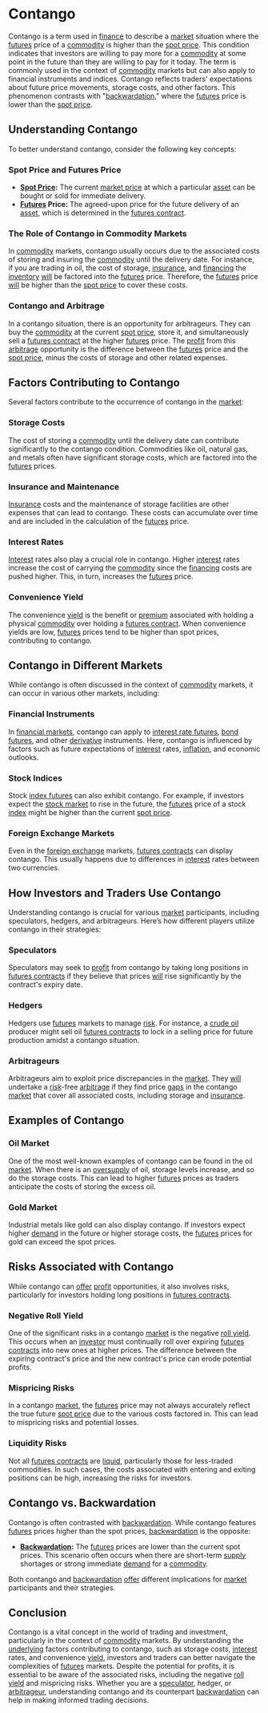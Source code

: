 # Contango

Contango is a term used in [finance](../f/finance.md) to describe a [market](../m/market.md) situation where the [futures](../f/futures.md) price of a [commodity](../c/commodity.md) is higher than the [spot price](../s/spot_price.md). This condition indicates that investors are willing to pay more for a [commodity](../c/commodity.md) at some point in the future than they are willing to pay for it today. The term is commonly used in the context of [commodity](../c/commodity.md) markets but can also apply to financial instruments and indices. Contango reflects traders' expectations about future price movements, storage costs, and other factors. This phenomenon contrasts with "[backwardation](../b/backwardation.md)," where the [futures](../f/futures.md) price is lower than the [spot price](../s/spot_price.md).

## Understanding Contango

To better understand contango, consider the following key concepts:

### Spot Price and Futures Price

- **[Spot Price](../s/spot_price.md):** The current [market price](../m/market_price.md) at which a particular [asset](../a/asset.md) can be bought or sold for immediate delivery.
- **[Futures](../f/futures.md) Price:** The agreed-upon price for the future delivery of an [asset](../a/asset.md), which is determined in the [futures contract](../f/futures_contract.md).

### The Role of Contango in Commodity Markets

In [commodity](../c/commodity.md) markets, contango usually occurs due to the associated costs of storing and insuring the [commodity](../c/commodity.md) until the delivery date. For instance, if you are trading in oil, the cost of storage, [insurance](../i/insurance.md), and [financing](../f/financing.md) the [inventory](../i/inventory.md) [will](../w/will.md) be factored into the [futures](../f/futures.md) price. Therefore, the [futures](../f/futures.md) price [will](../w/will.md) be higher than the [spot price](../s/spot_price.md) to cover these costs.

### Contango and Arbitrage

In a contango situation, there is an opportunity for arbitrageurs. They can buy the [commodity](../c/commodity.md) at the current [spot price](../s/spot_price.md), store it, and simultaneously sell a [futures contract](../f/futures_contract.md) at the higher [futures](../f/futures.md) price. The [profit](../p/profit.md) from this [arbitrage](../a/arbitrage.md) opportunity is the difference between the [futures](../f/futures.md) price and the [spot price](../s/spot_price.md), minus the costs of storage and other related expenses.

## Factors Contributing to Contango

Several factors contribute to the occurrence of contango in the [market](../m/market.md):

### Storage Costs

The cost of storing a [commodity](../c/commodity.md) until the delivery date can contribute significantly to the contango condition. Commodities like oil, natural gas, and metals often have significant storage costs, which are factored into the [futures](../f/futures.md) prices.

### Insurance and Maintenance

[Insurance](../i/insurance.md) costs and the maintenance of storage facilities are other expenses that can lead to contango. These costs can accumulate over time and are included in the calculation of the [futures](../f/futures.md) price.

### Interest Rates

[Interest](../i/interest.md) rates also play a crucial role in contango. Higher [interest](../i/interest.md) rates increase the cost of carrying the [commodity](../c/commodity.md) since the [financing](../f/financing.md) costs are pushed higher. This, in turn, increases the [futures](../f/futures.md) price.

### Convenience Yield

The convenience [yield](../y/yield.md) is the benefit or [premium](../p/premium.md) associated with holding a physical [commodity](../c/commodity.md) over holding a [futures contract](../f/futures_contract.md). When convenience yields are low, [futures](../f/futures.md) prices tend to be higher than spot prices, contributing to contango.

## Contango in Different Markets

While contango is often discussed in the context of [commodity](../c/commodity.md) markets, it can occur in various other markets, including:

### Financial Instruments

In [financial markets](../f/financial_market.md), contango can apply to [interest rate futures](../i/interest_rate_futures.md), [bond futures](../b/bond_futures.md), and other [derivative](../d/derivative.md) instruments. Here, contango is influenced by factors such as future expectations of [interest](../i/interest.md) rates, [inflation](../i/inflation.md), and economic outlooks.

### Stock Indices

Stock [index futures](../i/index_futures.md) can also exhibit contango. For example, if investors expect the [stock market](../s/stock_market.md) to rise in the future, the [futures](../f/futures.md) price of a stock [index](../i/index_instrument.md) might be higher than the current [spot price](../s/spot_price.md).

### Foreign Exchange Markets

Even in the [foreign exchange](../f/foreign_exchange.md) markets, [futures contracts](../f/futures_contracts.md) can display contango. This usually happens due to differences in [interest](../i/interest.md) rates between two currencies.

## How Investors and Traders Use Contango

Understanding contango is crucial for various [market](../m/market.md) participants, including speculators, hedgers, and arbitrageurs. Here’s how different players utilize contango in their strategies:

### Speculators

Speculators may seek to [profit](../p/profit.md) from contango by taking long positions in [futures contracts](../f/futures_contracts.md) if they believe that prices [will](../w/will.md) rise significantly by the contract's expiry date.

### Hedgers

Hedgers use [futures](../f/futures.md) markets to manage [risk](../r/risk.md). For instance, a [crude oil](../c/crude_oil.md) producer might sell oil [futures contracts](../f/futures_contracts.md) to lock in a selling price for future production amidst a contango situation.

### Arbitrageurs

Arbitrageurs aim to exploit price discrepancies in the [market](../m/market.md). They [will](../w/will.md) undertake a [risk](../r/risk.md)-free [arbitrage](../a/arbitrage.md) if they find price [gaps](../g/gap.md) in the contango [market](../m/market.md) that cover all associated costs, including storage and [insurance](../i/insurance.md).

## Examples of Contango

### Oil Market

One of the most well-known examples of contango can be found in the oil [market](../m/market.md). When there is an [oversupply](../o/oversupply.md) of oil, storage levels increase, and so do the storage costs. This can lead to higher [futures](../f/futures.md) prices as traders anticipate the costs of storing the excess oil.

### Gold Market

Industrial metals like gold can also display contango. If investors expect higher [demand](../d/demand.md) in the future or higher storage costs, the [futures](../f/futures.md) prices for gold can exceed the spot prices.

## Risks Associated with Contango

While contango can [offer](../o/offer.md) [profit](../p/profit.md) opportunities, it also involves risks, particularly for investors holding long positions in [futures contracts](../f/futures_contracts.md).

### Negative Roll Yield

One of the significant risks in a contango [market](../m/market.md) is the negative [roll yield](../r/roll_yield.md). This occurs when an [investor](../i/investor.md) must continually roll over expiring [futures contracts](../f/futures_contracts.md) into new ones at higher prices. The difference between the expiring contract's price and the new contract's price can erode potential profits.

### Mispricing Risks

In a contango [market](../m/market.md), the [futures](../f/futures.md) price may not always accurately reflect the true future [spot price](../s/spot_price.md) due to the various costs factored in. This can lead to mispricing risks and potential losses.

### Liquidity Risks

Not all [futures contracts](../f/futures_contracts.md) are [liquid](../l/liquid.md), particularly those for less-traded commodities. In such cases, the costs associated with entering and exiting positions can be high, increasing the risks for investors.

## Contango vs. Backwardation

Contango is often contrasted with [backwardation](../b/backwardation.md). While contango features [futures](../f/futures.md) prices higher than the spot prices, [backwardation](../b/backwardation.md) is the opposite:

- **[Backwardation](../b/backwardation.md):** The [futures](../f/futures.md) prices are lower than the current spot prices. This scenario often occurs when there are short-term [supply](../s/supply.md) shortages or strong immediate [demand](../d/demand.md) for a [commodity](../c/commodity.md). 

Both contango and [backwardation](../b/backwardation.md) [offer](../o/offer.md) different implications for [market](../m/market.md) participants and their strategies.

## Conclusion

Contango is a vital concept in the world of trading and investment, particularly in the context of [commodity](../c/commodity.md) markets. By understanding the [underlying](../u/underlying.md) factors contributing to contango, such as storage costs, [interest](../i/interest.md) rates, and convenience [yield](../y/yield.md), investors and traders can better navigate the complexities of [futures](../f/futures.md) markets. Despite the potential for profits, it is essential to be aware of the associated risks, including the negative [roll yield](../r/roll_yield.md) and mispricing risks. Whether you are a [speculator](../s/speculator.md), hedger, or [arbitrageur](../a/arbitrageur.md), understanding contango and its counterpart [backwardation](../b/backwardation.md) can help in making informed trading decisions.